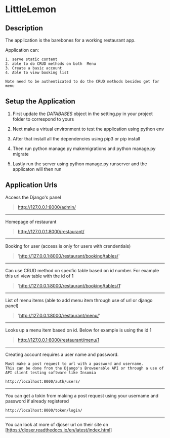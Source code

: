 # LittleLemon

## Description

The application is the barebones for a working restaurant app.

Application can:

    1. serve static content
    2. able to do CRUD methods on both  Menu 
    3. Create a basic account 
    4. Able to view booking list 

    Note need to be authenticated to do the CRUD methods besides get for menu

## Setup the Application

1. First update the *DATABASES* object in the setting.py in your project folder to correspond to yours

2. Next make a virtual environment to test the application using python env

3. After that install all the dependencies using pip3 or pip install

4. Then run python manage.py makemigrations and python manage.py migrate

5. Lastly run the server using python manage.py runserver and the applicaton will then run

## Application Urls

Access the Django's panel

>http://127.0.0.1:8000/admin/
----

Homepage of restaurant

>http://127.0.0.1:8000/restaurant/
----

Booking for user (access is only for users with crendentials)

>'http://127.0.0.1:8000/restaurant/booking/tables/'
----

Can use CRUD method on specfic table based on id number. For example this url view table with the id of 1

>'http://127.0.0.1:8000/restaurant/booking/tables/1'
----

List of menu items
(able to add menu item through use of url or django panel)

>'http://127.0.0.1:8000/restaurant/menu/'
----

Looks up a menu item based on id. Below for example is using the id 1

>http://127.0.0.1:8000/restaurant/menu/1
----

Creating account requires a user name and password.

    Must make a post request to url with a password and username.
    This can be done from the Django's Browserable API or through a use of API client testing software like Insomia  

    http://localhost:8000/auth/users/   
----

You can get a tokin from making a post request using your username and password if already registered

    http://localhost:8000/token/login/   
----


You can look at more of djoser url on their site on 
    [https://djoser.readthedocs.io/en/latest/index.html]